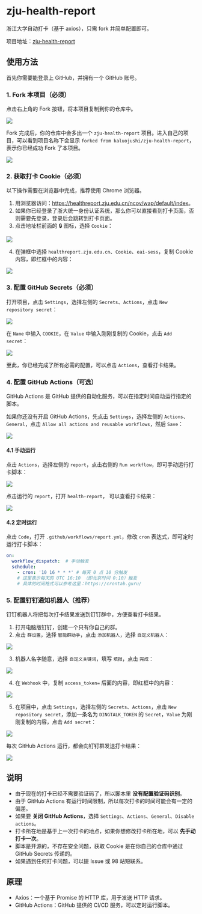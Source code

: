 # zju-health-report

浙江大学自动打卡（基于 axios），只需 fork 并简单配置即可。

项目地址：[zju-health-report](https://github.com/kaluojushi/zju-health-report)

## 使用方法

首先你需要能登录上 GitHub，并拥有一个 GitHub 账号。

### 1. Fork 本项目（必须）

点击右上角的 Fork 按钮，将本项目复制到你的仓库中。

![](https://cdn.jsdelivr.net/gh/kaluojushi/Corecabin-Picbed/img/zju-health-report/01.png)

Fork 完成后，你的仓库中会多出一个 `zju-health-report` 项目。进入自己的项目，可以看到项目名称下会显示 `forked from kaluojushi/zju-health-report`，表示你已经成功 Fork 了本项目。

![](https://cdn.jsdelivr.net/gh/kaluojushi/Corecabin-Picbed/img/zju-health-report/02.png)

### 2. 获取打卡 Cookie（必须）

以下操作需要在浏览器中完成，推荐使用 Chrome 浏览器。

1. 用浏览器访问：<https://healthreport.zju.edu.cn/ncov/wap/default/index>。
2. 如果你已经登录了浙大统一身份认证系统，那么你可以直接看到打卡页面，否则需要先登录，登录后会跳转到打卡页面。
3. 点击地址栏前面的 🔒 图标，选择 `Cookie`：

  ![](https://cdn.jsdelivr.net/gh/kaluojushi/Corecabin-Picbed/img/zju-health-report/03.png)

4. 在弹框中选择 `healthreport.zju.edu.cn`、`Cookie`、`eai-sess`，复制 Cookie 内容，即红框中的内容：

  ![](https://cdn.jsdelivr.net/gh/kaluojushi/Corecabin-Picbed/img/zju-health-report/04.png)

### 3. 配置 GitHub Secrets（必须）

打开项目，点击 `Settings`，选择左侧的 `Secrets`、`Actions`，点击 `New repository secret`：

![](https://cdn.jsdelivr.net/gh/kaluojushi/Corecabin-Picbed/img/zju-health-report/05.png)

在 `Name` 中输入 `COOKIE`，在 `Value` 中输入刚刚复制的 Cookie，点击 `Add secret`：

![](https://cdn.jsdelivr.net/gh/kaluojushi/Corecabin-Picbed/img/zju-health-report/06.png)

至此，你已经完成了所有必需的配置，可以点击 `Actions`，查看打卡结果。

### 4. 配置 GitHub Actions（可选）

GitHub Actions 是 GitHub 提供的自动化服务，可以在指定时间自动运行指定的脚本。

如果你还没有开启 GitHub Actions，先点击 `Settings`，选择左侧的 `Actions`、`General`，点击 `Allow all actions and reusable workflows`，然后 `Save`：

![](https://cdn.jsdelivr.net/gh/kaluojushi/Corecabin-Picbed/img/zju-health-report/07.png)

#### 4.1 手动运行

点击 `Actions`，选择左侧的 `report`，点击右侧的 `Run workflow`，即可手动运行打卡脚本：

![](https://cdn.jsdelivr.net/gh/kaluojushi/Corecabin-Picbed/img/zju-health-report/08.png)

点击运行的 `report`，打开 `health-report`， 可以查看打卡结果：

![](https://cdn.jsdelivr.net/gh/kaluojushi/Corecabin-Picbed/img/zju-health-report/09.png)

#### 4.2 定时运行

点击 `Code`，打开 `.github/workflows/report.yml`，修改 `cron` 表达式，即可定时运行打卡脚本：

```yaml
on:
  workflow_dispatch:  # 手动触发
  schedule:
    - cron: '10 16 * * *' # 每天 0 点 10 分触发
    # 这里表示每天的 UTC 16:10 （即北京时间 0:10）触发
    # 具体的时间格式可以参考这里：https://crontab.guru/
```

### 5. 配置钉钉通知机器人（推荐）

钉钉机器人将把每次打卡结果发送到钉钉群中，方便查看打卡结果。

1. 打开电脑版钉钉，创建一个只有你自己的群。
2. 点击 `群设置`，选择 `智能群助手`，点击 `添加机器人`，选择 `自定义机器人`：

  ![](https://cdn.jsdelivr.net/gh/kaluojushi/Corecabin-Picbed/img/zju-health-report/11.png)

3. 机器人名字随意，选择 `自定义关键词`，填写 `填报`，点击 `完成`：

  ![](https://cdn.jsdelivr.net/gh/kaluojushi/Corecabin-Picbed/img/zju-health-report/12.png)

4. 在 `Webhook` 中，复制 `access_token=` 后面的内容，即红框中的内容：

  ![](https://cdn.jsdelivr.net/gh/kaluojushi/Corecabin-Picbed/img/zju-health-report/13.png)

5. 在项目中，点击 `Settings`，选择左侧的 `Secrets`、`Actions`，点击 `New repository secret`，添加一条名为 `DINGTALK_TOKEN` 的 `Secret`，`Value` 为刚刚复制的内容，点击 `Add secret`：

  ![](https://cdn.jsdelivr.net/gh/kaluojushi/Corecabin-Picbed/img/zju-health-report/14.png)

每次 GitHub Actions 运行，都会向钉钉群发送打卡结果：

![](https://cdn.jsdelivr.net/gh/kaluojushi/Corecabin-Picbed/img/zju-health-report/15.png)

## 说明

- 由于现在的打卡已经不需要验证码了，所以脚本里 **没有配置验证码识别**。
- 由于 GitHub Actions 有运行时间限制，所以每次打卡的时间可能会有一定的偏差。
- 如果要 **关闭 GitHub Actions**，选择 `Settings`、`Actions`、`General`、`Disable actions`。
- 打卡所在地是基于上一次打卡的地点，如果你想修改打卡所在地，可以 **先手动打卡一次**。
- 脚本是开源的，不存在安全问题，获取 Cookie 是在你自己的仓库中通过 GitHub Secrets 传递的。
- 如果遇到任何打卡问题，可以提 Issue 或 98 站短联系。

## 原理

- Axios：一个基于 Promise 的 HTTP 库，用于发送 HTTP 请求。
- GitHub Actions：GitHub 提供的 CI/CD 服务，可以定时运行脚本。
